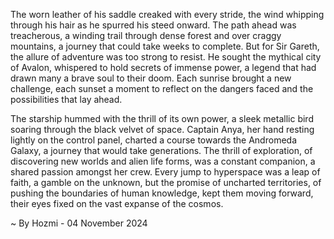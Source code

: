 
The worn leather of his saddle creaked with every stride, the wind whipping through his hair as he spurred his steed onward. The path ahead was treacherous, a winding trail through dense forest and over craggy mountains, a journey that could take weeks to complete. But for Sir Gareth, the allure of adventure was too strong to resist. He sought the mythical city of Avalon, whispered to hold secrets of immense power, a legend that had drawn many a brave soul to their doom. Each sunrise brought a new challenge, each sunset a moment to reflect on the dangers faced and the possibilities that lay ahead. 

The starship hummed with the thrill of its own power, a sleek metallic bird soaring through the black velvet of space. Captain Anya, her hand resting lightly on the control panel, charted a course towards the Andromeda Galaxy, a journey that would take generations. The thrill of exploration, of discovering new worlds and alien life forms, was a constant companion, a shared passion amongst her crew. Every jump to hyperspace was a leap of faith, a gamble on the unknown, but the promise of uncharted territories, of pushing the boundaries of human knowledge, kept them moving forward, their eyes fixed on the vast expanse of the cosmos. 

~ By Hozmi - 04 November 2024

